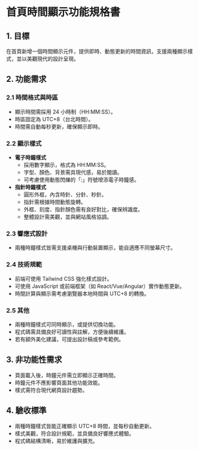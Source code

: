 # 首頁時間顯示功能規格書

## 1. 目標
在首頁新增一個時間顯示元件，提供即時、動態更新的時間資訊，支援兩種顯示樣式，並以美觀現代的設計呈現。

## 2. 功能需求

### 2.1 時間格式與時區
- 顯示時間需採用 24 小時制（HH:MM:SS）。
- 時區固定為 UTC+8（台北時間）。
- 時間需自動每秒更新，確保顯示即時。

### 2.2 顯示樣式
- **電子時鐘樣式**
  - 採用數字顯示，格式為 HH:MM:SS。
  - 字型、顏色、背景需具現代感，易於閱讀。
  - 可考慮使用動態閃爍的「:」符號增添電子時鐘感。
- **指針時鐘樣式**
  - 圓形外框，內含時針、分針、秒針。
  - 指針需根據時間動態旋轉。
  - 外框、刻度、指針顏色需有良好對比，確保辨識度。
  - 整體設計需美觀，並與網站風格協調。

### 2.3 響應式設計
- 兩種時鐘樣式皆需支援桌機與行動裝置顯示，能自適應不同螢幕尺寸。

### 2.4 技術規範
- 前端可使用 Tailwind CSS 強化樣式設計。
- 可使用 JavaScript 或前端框架（如 React/Vue/Angular）實作動態更新。
- 時間計算與顯示需考慮瀏覽器本地時間與 UTC+8 的轉換。

### 2.5 其他
- 兩種時鐘樣式可同時顯示，或提供切換功能。
- 程式碼需具備良好可讀性與註解，方便後續維護。
- 若有額外美化建議，可提出設計稿或參考範例。

## 3. 非功能性需求
- 頁面載入後，時鐘元件需立即顯示正確時間。
- 時鐘元件不應影響頁面其他功能效能。
- 樣式需符合現代網頁設計趨勢。

## 4. 驗收標準
- 兩種時鐘樣式皆能正確顯示 UTC+8 時間，並每秒自動更新。
- 樣式美觀，符合設計規範，並具備良好響應式體驗。
- 程式碼結構清晰，易於維護與擴充。
